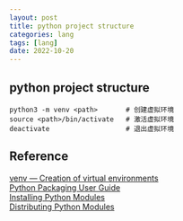```yaml
---
layout: post
title: python project structure
categories: lang
tags: [lang]
date: 2022-10-20
---
```


## python project structure

    python3 -m venv <path>       # 创建虚拟环境
    source <path>/bin/activate   # 激活虚拟环境
    deactivate                   # 退出虚拟环境

## Reference
[venv — Creation of virtual environments](https://docs.python.org/3/library/venv.html#module-venv)  
[Python Packaging User Guide](https://packaging.python.org/en/latest/)  
[Installing Python Modules](https://docs.python.org/3/installing/index.html)  
[Distributing Python Modules](https://docs.python.org/3/distributing/index.html)  

